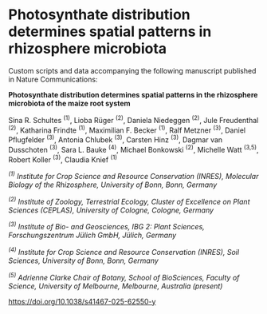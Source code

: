 # Photosynthate distribution determines spatial patterns in rhizosphere microbiota
Custom scripts and data accompanying the following manuscript published in Nature Communications:

**Photosynthate distribution determines spatial patterns in the rhizosphere microbiota of the maize root system**

Sina R. Schultes <sup>(1)</sup>, Lioba Rüger <sup>(2)</sup>, Daniela Niedeggen <sup>(2)</sup>, Jule Freudenthal <sup>(2)</sup>, Katharina Frindte <sup>(1)</sup>, Maximilian F. Becker <sup>(1)</sup>, Ralf Metzner <sup>(3)</sup>, Daniel Pflugfelder <sup>(3)</sup>,
Antonia Chlubek <sup>(3)</sup>, Carsten Hinz <sup>(3)</sup>, Dagmar van Dusschoten <sup>(3)</sup>, Sara L. Bauke <sup>(4)</sup>, Michael Bonkowski <sup>(2)</sup>, Michelle Watt <sup>(3,5)</sup>, Robert Koller <sup>(3)</sup>, Claudia Knief <sup>(1)</sup>

_<sup>(1)</sup> Institute for Crop Science and Resource Conservation (INRES), Molecular Biology of the Rhizosphere, University of Bonn, Bonn, Germany_

_<sup>(2)</sup> Institute of Zoology, Terrestrial Ecology, Cluster of Excellence on Plant Sciences (CEPLAS), University of Cologne, Cologne, Germany_

_<sup>(3)</sup> Institute of Bio- and Geosciences, IBG 2: Plant Sciences, Forschungszentrum Jülich GmbH, Jülich, Germany_

_<sup>(4)</sup> Institute for Crop Science and Resource Conservation (INRES), Soil Sciences, University of Bonn, Bonn, Germany_

_<sup>(5)</sup> Adrienne Clarke Chair of Botany, School of BioSciences, Faculty of Science, University of Melbourne, Melbourne, Australia (present)_

https://doi.org/10.1038/s41467-025-62550-y
